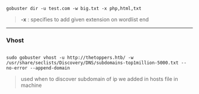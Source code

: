 `gobuster dir -u test.com -w big.txt -x php,html,txt`

> **-x** : specifies to add given extension on wordlist end

---
### Vhost
```

sudo gobuster vhost -u http://thetoppers.htb/ -w /usr/share/seclists/Discovery/DNS/subdomains-top1million-5000.txt --no-error --append-domain

```

> used when to discover subdomain of ip we added in hosts file in machine